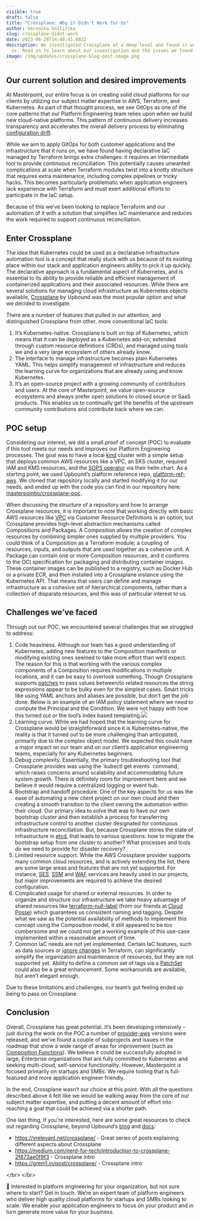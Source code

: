 ```yaml
---
visible: true
draft: false
title: "Crossplane: Why it Didn't Work for Us"
author: Veronika Gnilitska
slug: crossplane-didnt-work
date: 2023-06-26T14:48:43.602Z
description: We investigated Crossplane at a deep level and found it wasn't for
  us. Read on to learn about our investigation and the issues we found.
image: /img/updates/crossplane-blog-post-image.png
---
```

## Our current solution and desired improvements

At Masterpoint, our entire focus is on creating solid cloud platforms for our clients by utilizing our subject matter expertise in AWS, Terraform, and Kubernetes. As part of that thought process, we see GitOps as one of the core patterns that our Platform Engineering team relies upon when we build new cloud-native platforms. This pattern of continuous delivery increases transparency and accelerates the overall delivery process by eliminating [configuration drift](https://www.aquasec.com/cloud-native-academy/vulnerability-management/configuration-drift/).

While we aim to apply GitOps for both customer applications and the infrastructure that it runs on, we have found having declarative IaC managed by Terraform brings extra challenges: it requires an intermediate tool to provide continuous reconciliation. This potentially causes unwanted complications at scale when Terraform modules twist into a knotty structure that requires extra maintenance, including complex pipelines or tricky hacks. This becomes particularly problematic when application engineers lack experience with Terraform and must exert additional efforts to participate in the IaC setup. 

Because of this we’ve been looking to replace Terraform and our automation of it with a solution that simplifies IaC maintenance and reduces the work required to support continuous reconciliation.

## Enter Crossplane

The idea that Kubernetes could be used as a declarative infrastructure automation tool is a concept that really stuck with us because of its existing place within our stack and application engineers ability to pick it up quickly. The declarative approach is a fundamental aspect of Kubernetes, and is essential to its ability to provide reliable and efficient management of containerized applications and their associated resources. While there are several solutions for managing cloud infrastructure as Kubernetes objects available, [Crossplane](https://www.crossplane.io/) by Upbound was the most popular option and what we decided to investigate.

There are a number of features that pulled in our attention, and distinguished Crossplane from other, more conventional IaC tools: 

1. It’s Kubernetes-native. Crossplane is built on top of Kubernetes, which means that it can be deployed as a Kubernetes add-on, extended through custom resource definitions (CRDs), and managed using tools we and a very large ecosystem of others already know. 
2. The interface to manage infrastructure becomes plain Kubernetes YAML. This helps simplify management of infrastructure and reduces the learning curve for organizations that are already using and know Kubernetes.
3. It’s an open-source project with a growing community of contributors and users. At the core of Masterpoint, we value open-source ecosystems and always prefer open solutions to closed source or SaaS products. This enables us to continually get the benefits of the upstream community contributions and contribute back where we can. 



## POC setup

Considering our interest, we did a small proof of concept (POC) to evaluate if this tool meets our needs and improves our Platform Engineering processes. The goal was to have a local [kind](https://kind.sigs.k8s.io/docs/user/quick-start/) cluster with a simple setup that deploys common AWS resources like a VPC, an EKS cluster, required IAM and KMS resources, and the [SOPS operator](https://github.com/isindir/sops-secrets-operator) via their helm chart. As a starting point, we used Upbound’s platform reference repo, [platform-ref-aws](https://github.com/upbound/platform-ref-aws#build-and-push-your-platform). We cloned that repository locally and started modifying it for our needs, and ended up with the code you can find in our repository here: [masterpointio/crossplane-poc](https://github.com/masterpointio/crossplane-poc).

When discussing the structure of a repository and how to arrange Crossplane resources, it is important to note that working directly with basic AWS resources like [VPC](https://marketplace.upbound.io/providers/upbound/provider-aws/latest/resources/ec2.aws.upbound.io/VPC/v1beta1) via Customer Resource Definitions is an option, but Crossplane provides high-level abstraction mechanisms called Compositions and Packages. A Composition allows the creation of complex resources by combining simpler ones supplied by multiple providers. You could think of a Composition as a Terraform module; a coupling of resources, inputs, and outputs that are used together as a cohesive unit. A Package can contain one or more Composition resources, and it conforms to the OCI specification for packaging and distributing container images. These container images can be published to a registry, such as Docker Hub or a private ECR, and then installed into a Crossplane instance using the Kubernetes API. That means that users can define and manage infrastructure as a cohesive set of hierarchical components, rather than a collection of disparate resources, and this was of particular interest to us.



## Challenges we’ve faced

Through out our POC, we encountered several challenges that we struggled to address:

1. Code heaviness. Although our team has a good understanding of Kubernetes, adding new features to the Composition manifests or modifying existing ones seemed to take more effort than we’d expect. The reason for this is that working with the various complex components of a Composition requires modifications in multiple locations, and it can be easy to overlook something. Though Crossplane supports [patches](https://docs.crossplane.io/v1.10/reference/composition/#patch-types) to pass values between/to related resources the string expressions appear to be bulky even for the simplest cases. Smart tricks like using YAML anchors and aliases are possible, but don’t get the job done. Below is an example of an IAM policy statement where we need to compute the Principal and the Condition. We were not happy with how this turned out or the tool’s index based templating.![](https://lh4.googleusercontent.com/EtXOiv0TzpTEllN8K4fb7eLjYqeDZnSAV2fslVI8ftX1NyproesmvOCECORZ4FjYaBjcfwC00J15pgS3iTLfriLSn06Uua8S4aIzvuqiiORS5fkcT48DmfH8mmBDHNMlVYPKwSGdDVxL2ho9Yvbo5rc)
2. Learning curve. While we had hoped that the learning curve for Crossplane would be straightforward since it is Kubernetes-native, the reality is that it turned out to be more challenging than anticipated, primarily due to the complex object model. We expected this could have a major impact on our team and on our client’s application engineering teams, especially for any Kubernetes beginners.
3. Debug complexity. Essentially, the primary troubleshooting tool that Crossplane provides was using the \`kubectl get events\` command, which raises concerns around scalability and accommodating future system growth. There is definitely room for improvement here and we believe it would require a centralized logging or event hub.
4. Bootstrap and handoff procedure. One of the key aspects for us was the ease of automating a new client project on our own cloud and then creating a smooth transition to the client owning the automation within their cloud. Our primary idea to solve that was to have our own bootstrap cluster and then establish a process for transferring infrastructure control to another cluster designated for continuous infrastructure reconciliation. But, because Crossplane stores the state of infrastructure in [etcd](https://kubernetes.io/docs/concepts/overview/components/#etcd), that leads to various questions: how to migrate the bootstrap setup from one cluster to another? What processes and tools do we need to provide for disaster recovery?
5. Limited resource support. While the AWS Crossplane provider supports many common cloud resources, and is actively extending the list, there are some large areas and features that are not yet supported. For instance, [SES](https://github.com/crossplane-contrib/provider-aws/issues/414), [SSM](https://github.com/upbound/provider-aws/issues/441) and [WAF](https://github.com/upbound/provider-aws/pull/476) services are heavily used in our projects, but major improvements are required to achieve the desired  configuration.
6. Complicated usage for shared or external resources. In order to organize and structure our infrastructure we take heavy advantage of shared resources like [terraform-null-label](https://github.com/cloudposse/terraform-null-label) (from our friends at [Cloud Posse](https://cloudposse.com)) which guarantees us consistent naming and tagging. Despite what we saw as the potential availability of methods to implement this concept using the Composition model, it still appeared to be too cumbersome and we could not get a working example of this use-case implemented within a reasonable amount of time.
7. Common IaC needs are not yet implemented. Certain IaC features, such as data sources or [ignore changes](https://github.com/crossplane/crossplane/issues/3516) in Terraform, can significantly simplify the organization and maintenance of resources, but they are not supported yet. Ability to define a common set of tags via a [PatchSet](https://github.com/crossplane/crossplane/issues/3847) could also be a great enhancement. Some workarounds are available, but aren’t elegant enough.

Due to these limitations and challenges, our team’s gut feeling ended up being to pass on Crossplane. 

## Conclusion

Overall, Crossplane has great potential. It’s been developing intensively - just during the work on the POC a number of [provider-aws](https://marketplace.upbound.io/providers/upbound/provider-aws) versions were released, and we’ve found a couple of subprojects and issues in the roadmap that show a wide range of areas for improvement (such as [Composition Functions](https://github.com/crossplane/crossplane/pull/3465)). We believe it could be successfully adopted in large, Enterprise organizations that are fully committed to Kubernetes and seeking multi-cloud, self-service functionality. However, Masterpoint is focused primarily on startups and SMBs. We require tooling that is full-featured and more application engineer friendly.

In the end, Crossplane wasn’t our choice at this point. With all the questions described above it felt like we would be walking away from the core of our subject matter expertise, and putting a decent amount of effort into reaching a goal that could be achieved via a shorter path.

One last thing, if you're interested, here are some great resources to check out regarding Crossplane, beyond Upbound’s [blog](https://blog.crossplane.io/) and [docs](https://docs.crossplane.io/):

* <https://vrelevant.net/crossplane/> - Great series of posts explaining different aspects about Crossplane
* <https://medium.com/nerd-for-tech/introduction-to-crossplane-2f873ae0f9f3> - Crossplane intro
* <https://grem1.in/post/crossplane/> - Crossplane intro

<﻿/br>
<﻿/br>

👋 Interested in platform engineering for your organization, but not sure where to start? Get in touch. We’re an expert team of platform engineers who deliver high quality cloud platforms for startups and SMBs looking to scale. We enable your application engineers to focus on your product and in turn generate more value for your business.